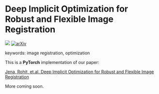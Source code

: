 # Deep Implicit Optimization for Robust and Flexible Image Registration

<a href="https://opensource.org/licenses/MIT"><img src="https://img.shields.io/badge/License-MIT-yellow.svg"></a> [![arXiv](https://img.shields.io/badge/arXiv-2111.10480-b31b1b.svg)](https://arxiv.org/abs/2111.10480)

keywords: image registration, optimization

This is a **PyTorch** implementation of our paper:

<a href="https://arxiv.org/abs/2406.07361">Jena, Rohit, et.al. Deep Implicit Optimization for Robust and Flexible Image Registration</a>

More coming soon.

